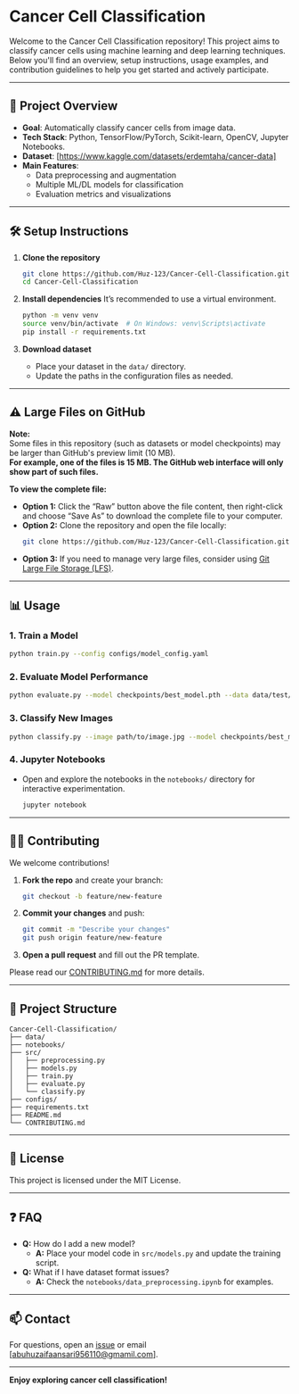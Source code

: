 # Cancer Cell Classification

Welcome to the Cancer Cell Classification repository! This project aims to classify cancer cells using machine learning and deep learning techniques. Below you'll find an overview, setup instructions, usage examples, and contribution guidelines to help you get started and actively participate.

---

## 🚀 Project Overview

- **Goal**: Automatically classify cancer cells from image data.
- **Tech Stack**: Python, TensorFlow/PyTorch, Scikit-learn, OpenCV, Jupyter Notebooks.
- **Dataset**: [https://www.kaggle.com/datasets/erdemtaha/cancer-data]
- **Main Features**:
  - Data preprocessing and augmentation
  - Multiple ML/DL models for classification
  - Evaluation metrics and visualizations

---

## 🛠️ Setup Instructions

1. **Clone the repository**
   ```bash
   git clone https://github.com/Huz-123/Cancer-Cell-Classification.git
   cd Cancer-Cell-Classification
   ```

2. **Install dependencies**
   It’s recommended to use a virtual environment.
   ```bash
   python -m venv venv
   source venv/bin/activate  # On Windows: venv\Scripts\activate
   pip install -r requirements.txt
   ```

3. **Download dataset**
   - Place your dataset in the `data/` directory.
   - Update the paths in the configuration files as needed.

---

## ⚠️ Large Files on GitHub

**Note:**  
Some files in this repository (such as datasets or model checkpoints) may be larger than GitHub's preview limit (10 MB).  
**For example, one of the files is 15 MB. The GitHub web interface will only show part of such files.**

**To view the complete file:**
- **Option 1:** Click the “Raw” button above the file content, then right-click and choose “Save As” to download the complete file to your computer.
- **Option 2:** Clone the repository and open the file locally:
  ```bash
  git clone https://github.com/Huz-123/Cancer-Cell-Classification.git
  ```
- **Option 3:** If you need to manage very large files, consider using [Git Large File Storage (LFS)](https://git-lfs.com/).

---

## 📊 Usage

### 1. **Train a Model**
```bash
python train.py --config configs/model_config.yaml
```

### 2. **Evaluate Model Performance**
```bash
python evaluate.py --model checkpoints/best_model.pth --data data/test/
```

### 3. **Classify New Images**
```bash
python classify.py --image path/to/image.jpg --model checkpoints/best_model.pth
```

### 4. **Jupyter Notebooks**
- Open and explore the notebooks in the `notebooks/` directory for interactive experimentation.
  ```bash
  jupyter notebook
  ```

---

## 🧑‍💻 Contributing

We welcome contributions!

1. **Fork the repo** and create your branch:
   ```bash
   git checkout -b feature/new-feature
   ```
2. **Commit your changes** and push:
   ```bash
   git commit -m "Describe your changes"
   git push origin feature/new-feature
   ```
3. **Open a pull request** and fill out the PR template.

Please read our [CONTRIBUTING.md](CONTRIBUTING.md) for more details.

---

## 📂 Project Structure

```
Cancer-Cell-Classification/
├── data/
├── notebooks/
├── src/
│   ├── preprocessing.py
│   ├── models.py
│   ├── train.py
│   ├── evaluate.py
│   └── classify.py
├── configs/
├── requirements.txt
├── README.md
└── CONTRIBUTING.md
```

---

## 📝 License

This project is licensed under the MIT License.

---

## ❓ FAQ

- **Q:** How do I add a new model?
  - **A:** Place your model code in `src/models.py` and update the training script.
- **Q:** What if I have dataset format issues?
  - **A:** Check the `notebooks/data_preprocessing.ipynb` for examples.

---

## 📫 Contact

For questions, open an [issue](https://github.com/Huz-123/Cancer-Cell-Classification/issues) or email [abuhuzaifaansari956110@gmamil.com].

---

**Enjoy exploring cancer cell classification!**
